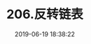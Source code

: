 ---
title: 206.反转链表
date: 2019-06-19 18:38:22
categories:  #分类
    - 算法
tags:   #标签
    - linked-list
    - basic
description: 
    算法面试
---
